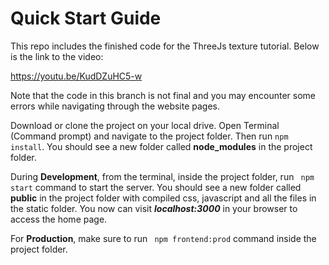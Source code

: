 # Quick Start Guide

This repo includes the finished code for the ThreeJs texture tutorial. Below is the link to the video:

https://youtu.be/KudDZuHC5-w

Note that the code in this branch is not final and you may encounter some errors while navigating through the website pages.

Download or clone the project on your local drive. Open Terminal (Command prompt) and navigate to the project folder. Then run ```npm install```. You should see a new folder called **node_modules** in the project folder.

During **Development**, from the terminal, inside the project folder, run ``` npm start``` command to start the server. You should see a new folder called **public** in the project folder with compiled css, javascript and all the files in the static folder. You now can visit ***localhost:3000*** in your browser to access the home page.

For **Production**, make sure to run ``` npm frontend:prod``` command inside the project folder.
